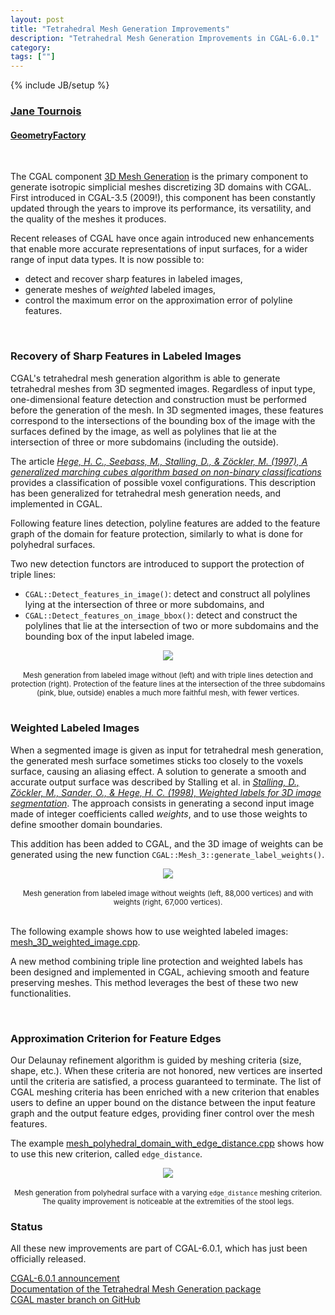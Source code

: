 ```yaml
---
layout: post
title: "Tetrahedral Mesh Generation Improvements"
description: "Tetrahedral Mesh Generation Improvements in CGAL-6.0.1"
category:
tags: [""]
---
```

{% include JB/setup %}

<h3><a href="https://geometryfactory.com/who-we-are/">Jane Tournois</a></h3>
<h4><a href="http://www.geometryfactory.com" target="_blank">GeometryFactory</a></h4>
<br>

<p>The CGAL component
<a href="https://doc.cgal.org/latest/Manual/packages.html#PkgMesh3" text="3D Mesh Generation">3D Mesh Generation</a>
is the primary component to generate isotropic simplicial meshes discretizing 3D domains with CGAL.
First introduced in CGAL-3.5 (2009!), this component has been constantly updated through the years
to improve its performance, its versatility, and the quality of the meshes it produces.</p>

<p>Recent releases of CGAL have once again introduced new enhancements that enable more accurate
representations of input surfaces, for a wider range of input data types. It is now possible to:
<ul>
<li>detect and recover sharp features in labeled images,</li>
<li>generate meshes of <i>weighted</i> labeled images,</li>
<li>control the maximum error on the approximation error of polyline features.</li>
</ul></p>


<br>
<h3>Recovery of Sharp Features in Labeled Images</h3>

<p>CGAL's tetrahedral mesh generation algorithm is able to generate tetrahedral meshes from 3D segmented images.
Regardless of input type, one-dimensional feature detection and construction must be performed before
the generation of the mesh.
In 3D segmented images, these features correspond to the intersections of the bounding box of the image with the surfaces
defined by the image, as well as polylines that lie at the intersection of three or more subdomains (including the outside).</p>

<p>The article
<a href="https://opus4.kobv.de/opus4-zib/frontdoor/index/index/docId/274"><i>Hege, H. C., Seebass, M., Stalling, D., & Zöckler, M. (1997),
A generalized marching cubes algorithm based on non-binary classifications</i></a> provides a classification
of possible voxel configurations.
This description has been generalized for tetrahedral mesh generation needs, and implemented in CGAL.</p>

<p>Following feature lines detection, polyline features are added to the feature graph of the domain
for feature protection, similarly to what is done for polyhedral surfaces.</p>

<p>Two new detection functors are introduced to support the protection of triple lines:
<ul>
  <li><code>CGAL::Detect_features_in_image()</code>: detect and construct all
    polylines lying at the intersection of three or more subdomains, and</li>
  <li><code>CGAL::Detect_features_on_image_bbox()</code>: detect and construct the polylines
    that lie at the intersection of two or more subdomains and the bounding box of the input labeled image.</li>
</ul>
</p>

<div style="text-align:center;">
  <a href="../../../../images/mesh3_triple_lines_protection.png"><img src="../../../../images/mesh3_triple_lines_protection.png" style="max-width:80%"/></a><br>
  <br><small>Mesh generation from labeled image without (left)
   and with triple lines detection and protection (right).
   Protection of the feature lines at the intersection of the three subdomains (pink, blue, outside)
   enables a much more faithful mesh, with fewer vertices.</small>
</div>


<br>
<h3>Weighted Labeled Images</h3>

<p>When a segmented image is given as input for tetrahedral mesh generation,
the generated mesh surface sometimes sticks too closely to the voxels surface, causing an aliasing effect.
A solution to generate a smooth and accurate output surface was described by Stalling et al. in
<a href="https://opus4.kobv.de/opus4-zib/frontdoor/index/index/docId/382"><i>Stalling, D., Zöckler, M., Sander, O., & Hege, H. C. (1998),
Weighted labels for 3D image segmentation</i></a>.
The approach consists in generating a second input image made of integer coefficients called <i>weights</i>,
and to use those weights to define smoother domain boundaries.

This addition has been added to CGAL, and the 3D image of weights can be generated using the new function
<code>CGAL::Mesh_3::generate_label_weights()</code>.</p>

<div style="text-align:center;">
  <a href="../../../../images/mesh3_weighted_images.png"><img src="../../../../images/mesh3_weighted_images.png" style="max-width:100%"/></a><br>
  <br><small>Mesh generation from labeled image without weights (left, 88,000 vertices)
   and with weights (right, 67,000 vertices).</small>
</div>

<br>
<p>The following example shows how to use weighted labeled images: <a href="https://doc.cgal.org/6.0.1/Mesh_3/Mesh_3_2mesh_3D_weighted_image_8cpp-example.html">mesh_3D_weighted_image.cpp</a>.</p>

<p>A new method combining triple line protection and weighted labels has been
designed and implemented in CGAL, achieving smooth and feature preserving meshes.
This method leverages the best of these two new functionalities.</p>

<br>
<h3>Approximation Criterion for Feature Edges</h3>

<p>Our Delaunay refinement algorithm is guided by meshing criteria (size, shape, etc.).
When these criteria are not honored, new vertices are inserted until the criteria are satisfied,
a process guaranteed to terminate.
The list of CGAL meshing criteria has been enriched with a new criterion that enables users to
define an upper bound on the distance between the input feature graph and the output feature edges,
providing finer control over the mesh features.</p>

<p>The example <a href="https://doc.cgal.org/6.0.1/Mesh_3/Mesh_3_2mesh_polyhedral_domain_with_edge_distance_8cpp-example.html">
mesh_polyhedral_domain_with_edge_distance.cpp</a> shows how to use this new criterion, called <code>edge_distance</code>.</p>

<div style="text-align:center;">
  <a href="../../../../images/mesh3_edge_distance_stool.png"><img src="../../../../images/mesh3_edge_distance_stool.png" style="max-width:65%"/></a><br>
  <br><small>Mesh generation from polyhedral surface with a varying <code>edge_distance</code> meshing criterion.
  The quality improvement is noticeable at the extremities of the stool legs.</small>
</div>


<h3>Status</h3>

<p>All these new improvements are part of CGAL-6.0.1, which has just been officially released.</p>

<i class="bi bi-book"></i>
<a href="https://www.cgal.org/2024/10/22/cgal601/">CGAL-6.0.1 announcement</a>
<br>
<i class="bi bi-book"></i>
<a href="https://doc.cgal.org/latest/Manual/packages.html#PkgMesh3">Documentation of the Tetrahedral Mesh Generation package</a>
<br>
<i class="bi bi-arrow-down-circle"></i>
<a href="https://github.com/CGAL/cgal/tree/master">CGAL master branch on GitHub</a>
